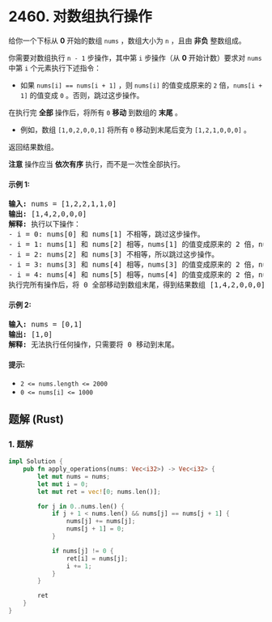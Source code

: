 # 2460. 对数组执行操作
给你一个下标从 **0** 开始的数组 `nums` ，数组大小为 `n` ，且由 **非负** 整数组成。

你需要对数组执行 `n - 1` 步操作，其中第 `i` 步操作（从 **0** 开始计数）要求对 `nums` 中第 `i` 个元素执行下述指令：

* 如果 `nums[i] == nums[i + 1]` ，则 `nums[i]` 的值变成原来的 `2` 倍，`nums[i + 1]` 的值变成 `0` 。否则，跳过这步操作。

在执行完 **全部** 操作后，将所有 `0` **移动** 到数组的 **末尾** 。

* 例如，数组 `[1,0,2,0,0,1]` 将所有 `0` 移动到末尾后变为 `[1,2,1,0,0,0]` 。

返回结果数组。

**注意** 操作应当 **依次有序** 执行，而不是一次性全部执行。

#### 示例 1:
<pre>
<strong>输入:</strong> nums = [1,2,2,1,1,0]
<strong>输出:</strong> [1,4,2,0,0,0]
<strong>解释:</strong> 执行以下操作：
- i = 0: nums[0] 和 nums[1] 不相等，跳过这步操作。
- i = 1: nums[1] 和 nums[2] 相等，nums[1] 的值变成原来的 2 倍，nums[2] 的值变成 0 。数组变成 [1,4,0,1,1,0] 。
- i = 2: nums[2] 和 nums[3] 不相等，所以跳过这步操作。
- i = 3: nums[3] 和 nums[4] 相等，nums[3] 的值变成原来的 2 倍，nums[4] 的值变成 0 。数组变成 [1,4,0,2,0,0] 。
- i = 4: nums[4] 和 nums[5] 相等，nums[4] 的值变成原来的 2 倍，nums[5] 的值变成 0 。数组变成 [1,4,0,2,0,0] 。
执行完所有操作后，将 0 全部移动到数组末尾，得到结果数组 [1,4,2,0,0,0] 。
</pre>

#### 示例 2:
<pre>
<strong>输入:</strong> nums = [0,1]
<strong>输出:</strong> [1,0]
<strong>解释:</strong> 无法执行任何操作，只需要将 0 移动到末尾。
</pre>

#### 提示:
* `2 <= nums.length <= 2000`
* `0 <= nums[i] <= 1000`

## 题解 (Rust)

### 1. 题解
```Rust
impl Solution {
    pub fn apply_operations(nums: Vec<i32>) -> Vec<i32> {
        let mut nums = nums;
        let mut i = 0;
        let mut ret = vec![0; nums.len()];

        for j in 0..nums.len() {
            if j + 1 < nums.len() && nums[j] == nums[j + 1] {
                nums[j] += nums[j];
                nums[j + 1] = 0;
            }

            if nums[j] != 0 {
                ret[i] = nums[j];
                i += 1;
            }
        }

        ret
    }
}
```
